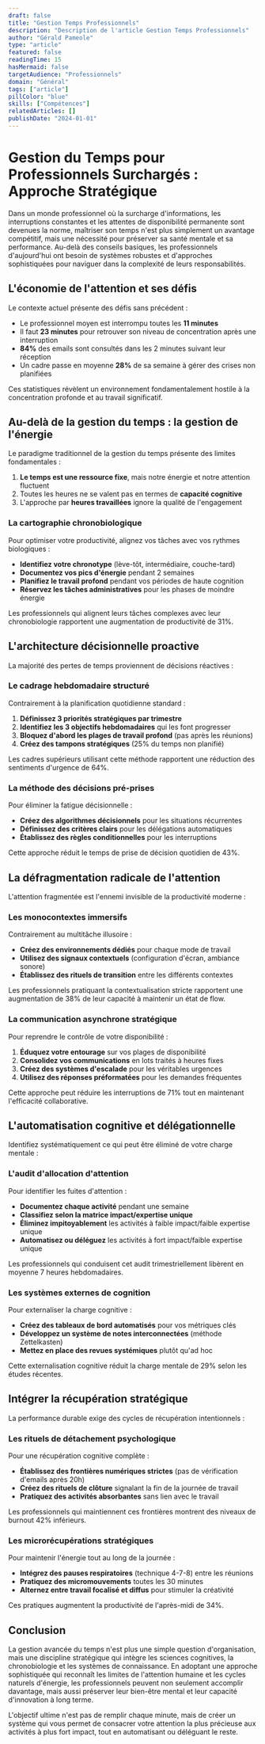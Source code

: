 ```yaml
---
draft: false
title: "Gestion Temps Professionnels"
description: "Description de l'article Gestion Temps Professionnels"
author: "Gérald Pameole"
type: "article"
featured: false
readingTime: 15
hasMermaid: false
targetAudience: "Professionnels"
domain: "Général"
tags: ["article"]
pillColor: "blue"
skills: ["Compétences"]
relatedArticles: []
publishDate: "2024-01-01"
---
```





# Gestion du Temps pour Professionnels Surchargés : Approche Stratégique

Dans un monde professionnel où la surcharge d'informations, les interruptions constantes et les attentes de disponibilité permanente sont devenues la norme, maîtriser son temps n'est plus simplement un avantage compétitif, mais une nécessité pour préserver sa santé mentale et sa performance. Au-delà des conseils basiques, les professionnels d'aujourd'hui ont besoin de systèmes robustes et d'approches sophistiquées pour naviguer dans la complexité de leurs responsabilités.

## L'économie de l'attention et ses défis

Le contexte actuel présente des défis sans précédent :

- Le professionnel moyen est interrompu toutes les **11 minutes**
- Il faut **23 minutes** pour retrouver son niveau de concentration après une interruption
- **84%** des emails sont consultés dans les 2 minutes suivant leur réception
- Un cadre passe en moyenne **28%** de sa semaine à gérer des crises non planifiées

Ces statistiques révèlent un environnement fondamentalement hostile à la concentration profonde et au travail significatif.

## Au-delà de la gestion du temps : la gestion de l'énergie

Le paradigme traditionnel de la gestion du temps présente des limites fondamentales :

1. **Le temps est une ressource fixe**, mais notre énergie et notre attention fluctuent
2. Toutes les heures ne se valent pas en termes de **capacité cognitive**
3. L'approche par **heures travaillées** ignore la qualité de l'engagement

### La cartographie chronobiologique

Pour optimiser votre productivité, alignez vos tâches avec vos rythmes biologiques :

- **Identifiez votre chronotype** (lève-tôt, intermédiaire, couche-tard)
- **Documentez vos pics d'énergie** pendant 2 semaines
- **Planifiez le travail profond** pendant vos périodes de haute cognition
- **Réservez les tâches administratives** pour les phases de moindre énergie

Les professionnels qui alignent leurs tâches complexes avec leur chronobiologie rapportent une augmentation de productivité de 31%.

## L'architecture décisionnelle proactive

La majorité des pertes de temps proviennent de décisions réactives :

### Le cadrage hebdomadaire structuré

Contrairement à la planification quotidienne standard :

1. **Définissez 3 priorités stratégiques par trimestre**
2. **Identifiez les 3 objectifs hebdomadaires** qui les font progresser
3. **Bloquez d'abord les plages de travail profond** (pas après les réunions)
4. **Créez des tampons stratégiques** (25% du temps non planifié)

Les cadres supérieurs utilisant cette méthode rapportent une réduction des sentiments d'urgence de 64%.

### La méthode des décisions pré-prises

Pour éliminer la fatigue décisionnelle :

- **Créez des algorithmes décisionnels** pour les situations récurrentes
- **Définissez des critères clairs** pour les délégations automatiques
- **Établissez des règles conditionnelles** pour les interruptions

Cette approche réduit le temps de prise de décision quotidien de 43%.

## La défragmentation radicale de l'attention

L'attention fragmentée est l'ennemi invisible de la productivité moderne :

### Les monocontextes immersifs

Contrairement au multitâche illusoire :

- **Créez des environnements dédiés** pour chaque mode de travail
- **Utilisez des signaux contextuels** (configuration d'écran, ambiance sonore)
- **Établissez des rituels de transition** entre les différents contextes

Les professionnels pratiquant la contextualisation stricte rapportent une augmentation de 38% de leur capacité à maintenir un état de flow.

### La communication asynchrone stratégique

Pour reprendre le contrôle de votre disponibilité :

1. **Éduquez votre entourage** sur vos plages de disponibilité
2. **Consolidez vos communications** en lots traités à heures fixes
3. **Créez des systèmes d'escalade** pour les véritables urgences
4. **Utilisez des réponses préformatées** pour les demandes fréquentes

Cette approche peut réduire les interruptions de 71% tout en maintenant l'efficacité collaborative.

## L'automatisation cognitive et délégationnelle

Identifiez systématiquement ce qui peut être éliminé de votre charge mentale :

### L'audit d'allocation d'attention

Pour identifier les fuites d'attention :

- **Documentez chaque activité** pendant une semaine
- **Classifiez selon la matrice impact/expertise unique**
- **Éliminez impitoyablement** les activités à faible impact/faible expertise unique
- **Automatisez ou déléguez** les activités à fort impact/faible expertise unique

Les professionnels qui conduisent cet audit trimestriellement libèrent en moyenne 7 heures hebdomadaires.

### Les systèmes externes de cognition

Pour externaliser la charge cognitive :

- **Créez des tableaux de bord automatisés** pour vos métriques clés
- **Développez un système de notes interconnectées** (méthode Zettelkasten)
- **Mettez en place des revues systémiques** plutôt qu'ad hoc

Cette externalisation cognitive réduit la charge mentale de 29% selon les études récentes.

## Intégrer la récupération stratégique

La performance durable exige des cycles de récupération intentionnels :

### Les rituels de détachement psychologique

Pour une récupération cognitive complète :

- **Établissez des frontières numériques strictes** (pas de vérification d'emails après 20h)
- **Créez des rituels de clôture** signalant la fin de la journée de travail
- **Pratiquez des activités absorbantes** sans lien avec le travail

Les professionnels qui maintiennent ces frontières montrent des niveaux de burnout 42% inférieurs.

### Les microrécupérations stratégiques

Pour maintenir l'énergie tout au long de la journée :

- **Intégrez des pauses respiratoires** (technique 4-7-8) entre les réunions
- **Pratiquez des micromouvements** toutes les 30 minutes
- **Alternez entre travail focalisé et diffus** pour stimuler la créativité

Ces pratiques augmentent la productivité de l'après-midi de 34%.

## Conclusion

La gestion avancée du temps n'est plus une simple question d'organisation, mais une discipline stratégique qui intègre les sciences cognitives, la chronobiologie et les systèmes de connaissance. En adoptant une approche sophistiquée qui reconnaît les limites de l'attention humaine et les cycles naturels d'énergie, les professionnels peuvent non seulement accomplir davantage, mais aussi préserver leur bien-être mental et leur capacité d'innovation à long terme.

L'objectif ultime n'est pas de remplir chaque minute, mais de créer un système qui vous permet de consacrer votre attention la plus précieuse aux activités à plus fort impact, tout en automatisant ou déléguant le reste.
